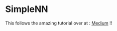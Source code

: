 # SimpleNN
This follows the amazing tutorial over at : [Medium](https://medium.com/technology-invention-and-more/how-to-build-a-simple-neural-network-in-9-lines-of-python-code-cc8f23647ca1 "Medium") !!

